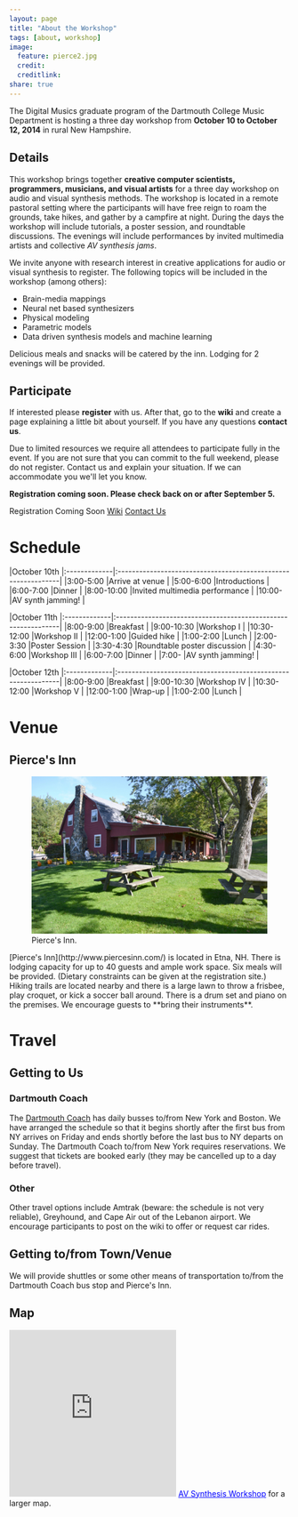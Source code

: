 ```yaml
---
layout: page
title: "About the Workshop"
tags: [about, workshop]
image:
  feature: pierce2.jpg
  credit: 
  creditlink: 
share: true
---
```


<a name="about"></a>

The Digital Musics graduate program of the Dartmouth College Music Department is hosting a three day workshop from **October 10 to October 12, 2014** in rural New Hampshire.

## Details
This workshop brings together **creative computer scientists, programmers, musicians, and visual artists** for a three day workshop on audio and visual synthesis methods. The workshop is located in a remote pastoral setting where the participants will have free reign to roam the grounds, take hikes, and gather by a campfire at night. During the days the workshop will include tutorials, a poster session, and roundtable discussions. The evenings will include performances by invited multimedia artists and collective *AV synthesis jams*.

We invite anyone with research interest in creative applications for audio or visual synthesis to register. The following topics will be included in the workshop (among others):

- Brain-media mappings
- Neural net based synthesizers
- Physical modeling
- Parametric models
- Data driven synthesis models and machine learning

Delicious meals and snacks will be catered by the inn. Lodging for 2 evenings will be provided.

## Participate
If interested please **register** with us. After that, go to the **wiki** and create a page explaining a little bit about yourself. If you have any questions **contact us**.

Due to limited resources we require all attendees to participate fully in the event. If you are not sure that you can commit to the full weekend, please do not register. Contact us and explain your situation. If we can accommodate you we'll let you know.

<script src="http://max.jotfor.ms/static/feedback2.js?3.2.3310" type="text/javascript">
  var JFL_42325467071149 = new JotformFeedback({
    formId:'42325467071149',
    base:'http://jotform.us/',
    windowTitle:'Registration',
    background:'#FFA500',
    fontColor:'#FFFFFF',
    type:false,
    height:500,
    width:700,
    openOnLoad:false
  });
</script>

**Registration coming soon. Please check back on or after September 5.**

<a class="btn btn-success">Registration Coming Soon</a> <!--<a class="btn btn-success lightbox-42325467071149">Registration</a>--> <a href="https://github.com/woodshop/woodshop.github.io/wiki" class="btn btn-info">Wiki</a> <a href="mailto:sarroff@cs.dartmouth.edu" class="btn btn-primary">Contact Us</a>

# Schedule 
<a name="schedule"></a>

|October 10th
|:-------------|:--------------------------------------------------------------|
|3:00-5:00     |Arrive at venue                                                |
|5:00-6:00     |Introductions                                                  |
|6:00-7:00     |Dinner                                                         | 
|8:00-10:00    |Invited multimedia performance                                 |
|10:00-        |AV synth jamming!                                              |

|October 11th
|:-------------|:--------------------------------------------------------------|
|8:00-9:00     |Breakfast                                                      |
|9:00-10:30    |Workshop I                                                     |
|10:30-12:00   |Workshop II                                                    |
|12:00-1:00    |Guided hike                                                    |
|1:00-2:00     |Lunch                                                          |
|2:00-3:30     |Poster Session                                                 |
|3:30-4:30     |Roundtable poster discussion                                   |
|4:30-6:00     |Workshop III                                                   |
|6:00-7:00     |Dinner                                                         |
|7:00-         |AV synth jamming!                                              |


|October 12th
|:-------------|:--------------------------------------------------------------|
|8:00-9:00     |Breakfast                                                      | 
|9:00-10:30    |Workshop IV                                                    |
|10:30-12:00   |Workshop V                                                     |
|12:00-1:00    |Wrap-up                                                        |
|1:00-2:00     |Lunch                                                          |

# Venue
<a name="venue"></a>

## Pierce's Inn
<figure>
	<a href="/images/pierce2.jpg"><img src="/images/pierce2.jpg" alt=""></a>
	<figcaption>Pierce's Inn.</figcaption>
</figure>
[Pierce's Inn](http://www.piercesinn.com/) is located in Etna, NH. There is lodging capacity for up to 40 guests and ample work space. Six meals will be provided. (Dietary constraints can be given at the registration site.) Hiking trails are located nearby and there is a large lawn to throw a frisbee, play croquet, or kick a soccer ball around. There is a drum set and piano on the premises. We encourage guests to **bring their instruments**.

# Travel
<a name="travel"></a>

## Getting to Us

### Dartmouth Coach
The [Dartmouth Coach](http://www.dartmouthcoach.com/) has daily busses to/from New York and Boston. We have arranged the schedule so that it begins shortly after the first bus from NY arrives on Friday and ends shortly before the last bus to NY departs on Sunday. The Dartmouth Coach to/from New York requires reservations. We suggest that tickets are booked early (they may be cancelled up to a day before travel).

### Other
Other travel options include Amtrak (beware: the schedule is not very reliable), Greyhound, and Cape Air out of the Lebanon airport. We encourage participants to post on the wiki to offer or request car rides.

## Getting to/from Town/Venue
We will provide shuttles or some other means of transportation to/from the Dartmouth Coach bus stop and Pierce's Inn.

## Map
<iframe id="container" width="300" height="300" frameborder="0" scrolling="no" marginheight="0" marginwidth="0" src="https://www.google.com/maps/ms?msa=0&amp;msid=211288928416186277002.0004e3d90654812a0bd19&amp;ie=UTF8&amp;t=m&amp;ll=43.720497,-72.258453&amp;spn=0.148876,0.205994&amp;z=11&amp;output=embed"></iframe>
<a href="https://www.google.com/maps/ms?msa=0&amp;msid=211288928416186277002.0004e3d90654812a0bd19&amp;ie=UTF8&amp;t=m&amp;ll=43.720497,-72.258453&amp;spn=0.148876,0.205994&amp;z=11&amp;source=embed" style="color:#0000FF;text-align:left">AV Synthesis Workshop</a> for a larger map.


